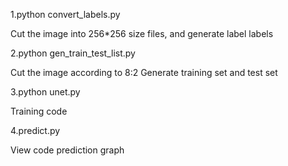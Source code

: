 1.python convert_labels.py

Cut the image into 256*256 size files, and generate label labels

2.python gen_train_test_list.py

Cut the image according to 8:2 Generate training set and test set

3.python unet.py

Training code

4.predict.py

View code prediction graph